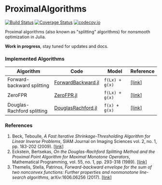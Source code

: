 # ProximalAlgorithms

[![Build Status](https://travis-ci.org/kul-forbes/ProximalAlgorithms.jl.svg?branch=master)](https://travis-ci.org/kul-forbes/ProximalAlgorithms.jl)
[![Coverage Status](https://coveralls.io/repos/kul-forbes/ProximalAlgorithms.jl/badge.svg?branch=master&service=github)](https://coveralls.io/github/kul-forbes/ProximalAlgorithms.jl?branch=master)
[![codecov.io](http://codecov.io/github/kul-forbes/ProximalAlgorithms.jl/coverage.svg?branch=master)](http://codecov.io/github/kul-forbes/ProximalAlgorithms.jl?branch=master)

Proximal algorithms (also known as "splitting" algorithms) for nonsmooth optimization in Julia.

**Work in progress**, stay tuned for updates and docs.

### Implemented Algorithms

Algorithm                  | Code                                                    | Model          | Reference
---------------------------|---------------------------------------------------------|----------------|----------------------
Forward-backward splitting | [ForwardBackward.jl](src/algorithms/ForwardBackward.jl) | `f(Lx) + g(x)` | [[link]][1]
ZeroFPR                    | [ZeroFPR.jl](src/algorithms/ZeroFPR.jl)                 | `f(Lx) + g(x)` | [[link]][2]
Douglas-Rachford splitting | [DouglasRachford.jl](src/algorithms/DouglasRachford.jl) | `f(x) + g(x)`  | [[link]][3]

### References

1. Beck, Teboulle, *A Fast Iterative Shrinkage-Thresholding Algorithm for Linear Inverse Problems*, SIAM Journal on Imaging Sciences vol. 2, no. 1, pp. 183-202 (2009). [[link]][1]
2. Eckstein, Bertsekas, *On the Douglas-Rachford Splitting Method and the Proximal Point Algorithm for Maximal Monotone Operators*, Mathematical Programming, vol. 55, no. 1, pp. 293-318 (1989). [[link]][2]
3. Themelis, Stella, Patrinos, *Forward-backward envelope for the sum of two nonconvex functions: Further properties and nonmonotone line-search algorithms*, arXiv:1606.06256 (2017). [[link]][3]

[1]: http://epubs.siam.org/doi/abs/10.1137/080716542
[2]: https://link.springer.com/article/10.1007/BF01581204
[3]: https://arxiv.org/abs/1606.06256
